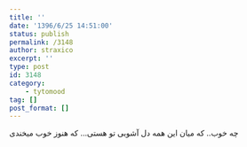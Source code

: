 ```yaml
---
title: ''
date: '1396/6/25 14:51:00'
status: publish
permalink: /3148
author: straxico
excerpt: ''
type: post
id: 3148
category:
    - tytomood
tag: []
post_format: []
---
```

چه خوب.. که میان این همه دل آشوبی تو هستی… که هنوز خوب میخندی